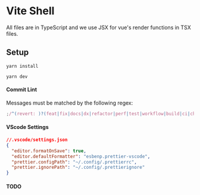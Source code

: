 # Vite Shell

All files are in TypeScript and we use JSX for vue's render functions in TSX files.

## Setup

`yarn install`

`yarn dev`

#### Commit Lint

Messages must be matched by the following regex:

```js
;/^(revert: )?(feat|fix|docs|dx|refactor|perf|test|workflow|build|ci|chore|types|wip|release|deps)(\(.+\))?: .{1,50}/
```

#### VScode Settings

```json
//.vscode/settings.json
{
  "editor.formatOnSave": true,
  "editor.defaultFormatter": "esbenp.prettier-vscode",
  "prettier.configPath": "~/.config/.prettierrc",
  "prettier.ignorePath": "~/.config/.prettierignore"
}
```

#### TODO
